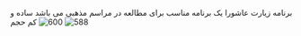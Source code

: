 برنامه زیارت عاشورا یک برنامه مناسب برای مطالعه در مراسم مذهبی می باشد ساده و کم حجم
![600](https://github.com/user-attachments/assets/a021a238-0adb-4cdc-bacd-bf2f031ef262)
![588](https://github.com/user-attachments/assets/36e37a67-52b7-4032-859b-69fd9fe7fa7c)

